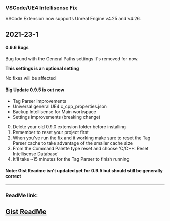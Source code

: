 ### VSCode/UE4 Intellisense Fix

VSCode Extension now supports Unreal Engine v4.25 and v4.26.

## 2021-23-1

#### 0.9.6 Bugs
Bug found with the General Paths settings
It's removed for now.

**This settings is an optional setting**

No fixes will be affected

#### Big Update 0.9.5 is out now
- Tag Parser improvements
- Universal general UE4 c_cpp_properties.json
- Backup Intellisense for Main workspace
- Settings improvements (breaking change)

0. Delete your old 0.9.0 extension folder before installing
1. Remember to reset your project first
2. When you've run the fix and it working make sure to reset the Tag Parser cache to take advantage of the smaller cache size
3. From the Command Palette type reset and choose 'C/C++: Reset Intellisense Database'
4. It'll take ~15 minutes for the Tag Parser to finish running

#### Note: Gist Readme isn't updated yet for 0.9.5 but should still be generally correct

---
### ReadMe link:

## [Gist ReadMe](https://gist.github.com/boocs/f63a4878156295b6e854cac68672f305)
